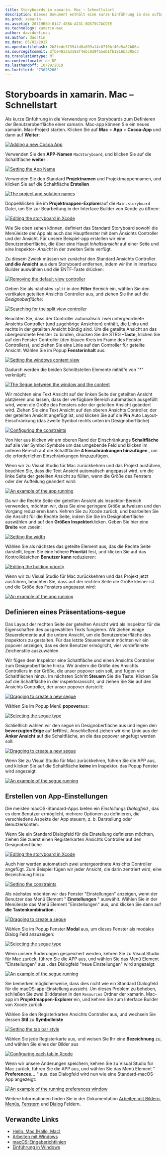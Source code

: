 ```yaml
---
title: Storyboards in xamarin. Mac – Schnellstart
description: Dieses Dokument enthält eine kurze Einführung in das aufbauen von macOS-Benutzeroberflächen mit Storyboards in xamarin. Mac. Es wird beschrieben, wie Sie einen-Abschnitt erstellen und ein Einstellungsfenster erstellen.
ms.prod: xamarin
ms.assetid: 20719B5D-8147-4E8A-A23C-8D575C7ACCEE
ms.technology: xamarin-mac
author: davidortinau
ms.author: daortin
ms.date: 05/02/2017
ms.openlocfilehash: 2b8fede37354fd8a899a14c0710bf46e5a82b86a
ms.sourcegitcommit: 2fbe4932a319af4ebc829f65eb1fb1816ba305d3
ms.translationtype: MT
ms.contentlocale: de-DE
ms.lasthandoff: 10/29/2019
ms.locfileid: "73026206"
---
```

# <a name="storyboards-in-xamarinmac-quick-start"></a>Storyboards in xamarin. Mac – Schnellstart

Als kurze Einführung in die Verwendung von Storyboards zum Definieren der Benutzeroberfläche einer xamarin. Mac-app können Sie ein neues xamarin. Mac-Projekt starten. Klicken Sie auf **Mac** > **App** > **Cocoa-App** und dann auf **Weiter**:

[![](quickstart-images/qs01.png "Adding a new Cocoa App")](quickstart-images/qs01.png#lightbox)

Verwenden Sie den **APP-Namen** `MacStoryboard`, und klicken Sie auf die Schaltfläche **weiter** :

[![](quickstart-images/qs02.png "Setting the App Name")](quickstart-images/qs02.png#lightbox)

Verwenden Sie den Standard **Projektnamen** und Projektmappennamen, und klicken Sie auf die Schaltfläche **Erstellen**

[![](quickstart-images/qs03.png "The project and solution names")](quickstart-images/qs03.png#lightbox)

Doppelklicken Sie im **Projektmappen-Explorer**auf die `Main.storyboard` Datei, um Sie zur Bearbeitung in der Interface Builder von Xcode zu öffnen:

[![](quickstart-images/qs04.png "Editing the storyboard in Xcode")](quickstart-images/qs04.png#lightbox)

Wie Sie oben sehen können, definiert das Standard Storyboard sowohl die Menüleiste der App als auch das Hauptfenster mit dem Ansichts Controller und der Ansicht. Für unsere Beispiel-app erstellen wir eine Benutzeroberfläche, die über eine Haupt _Inhaltsansicht_ auf einer Seite und eine Inspektor- _Ansicht_ in der zweiten Seite verfügt.

Zu diesem Zweck müssen wir zunächst den Standard Ansichts Controller **und die Ansicht** aus dem Storyboard entfernen, indem wir ihn in Interface Builder auswählen und die ENTF-Taste drücken:

[![](quickstart-images/qs05.png "Removing the default view controller")](quickstart-images/qs05.png#lightbox)

Geben Sie als nächstes `split` in den **Filter** Bereich ein, wählen Sie den vertikalen geteilten Ansichts Controller aus, und ziehen Sie ihn auf die _Designoberfläche_:

[![](quickstart-images/qs06.png "Searching for the split view controller")](quickstart-images/qs06.png#lightbox)

Beachten Sie, dass der Controller automatisch zwei untergeordnete Ansichts Controller (und zugehörige Ansichten) enthält, die Links und rechts in der geteilten Ansicht bündig sind. Um die geteilte Ansicht an das übergeordnete Fenster zu binden, drücken Sie die STRG **-Taste,** klicken Sie auf den Fenster Controller (den blauen Kreis im Frame des Fenster Controllers), und ziehen Sie eine Linie auf den Controller für geteilte Ansicht. Wählen Sie im Popup **Fensterinhalt** aus:

[![](quickstart-images/qs07.png "Setting the windows content view")](quickstart-images/qs07.png#lightbox)

Dadurch werden die beiden Schnittstellen Elemente mithilfe von "*" verknüpft:

[![](quickstart-images/qs08.png "The Segue between the window and the content")](quickstart-images/qs08.png#lightbox)

Wir möchten eine Text Ansicht auf der linken Seite der geteilten Ansicht platzieren und lassen, dass der verfügbare Bereich automatisch ausgefüllt wird, wenn die Größe des Fensters oder der geteilten Ansicht geändert wird. Ziehen Sie eine Text Ansicht auf den oberen Ansichts Controller, der der geteilten Ansicht angefügt ist, und klicken Sie auf die **Pin** Auto Layout-Einschränkung (das zweite Symbol rechts unten im Designoberfläche).

[![](quickstart-images/qs09.png "Configuring the constraints")](quickstart-images/qs09.png#lightbox)

Von hier aus klicken wir am oberen Rand der Einschränkungs **Schaltfläche** auf alle vier Symbol Symbole um das umgebende Feld und klicken im unteren Bereich auf die Schaltfläche **4 Einschränkungen hinzufügen** , um die erforderlichen Einschränkungen hinzuzufügen.

Wenn wir zu Visual Studio für Mac zurückkehren und das Projekt ausführen, beachten Sie, dass die Text Ansicht automatisch angepasst wird, um die linke Seite der geteilten Ansicht zu füllen, wenn die Größe des Fensters oder der Aufteilung geändert wird:

[![](quickstart-images/qs10.png "An example of the app running")](quickstart-images/qs10.png#lightbox)

Da wir die Rechte Seite der geteilten Ansicht als Inspektor-Bereich verwenden, möchten wir, dass Sie eine geringere Größe aufweisen und den Vorgang reduzieren kann. Kehren Sie zu Xcode zurück, und bearbeiten Sie die Ansicht für die Rechte Seite, indem Sie Sie im Designoberfläche auswählen und auf den **Größen Inspektor**klicken. Geben Sie hier eine **Breite** von `250`ein:

[![](quickstart-images/qs11.png "Setting the width")](quickstart-images/qs11.png#lightbox)

Wählen Sie als nächstes das geteilte Element aus, das die Rechte Seite darstellt, legen Sie eine höhere **Priorität** fest, und klicken Sie auf das Kontrollkästchen **Benutzer kann** reduzieren:

[![](quickstart-images/qs12.png "Editing the holding priority")](quickstart-images/qs12.png#lightbox)

Wenn wir zu Visual Studio für Mac zurückkehren und das Projekt jetzt ausführen, beachten Sie, dass auf der rechten Seite die Größe kleiner ist und die Größe des Fensters angepasst wird:

[![](quickstart-images/qs13.png "An example of the app running")](quickstart-images/qs13.png#lightbox)

<a name="Defining-a-Presentation-Segue" />

## <a name="defining-a-presentation-segue"></a>Definieren eines Präsentations-segue

Das Layout der rechten Seite der geteilten Ansicht wird als Inspektor für die Eigenschaften des ausgewählten Texts fungieren. Wir ziehen einige Steuerelemente auf die untere Ansicht, um die Benutzeroberfläche des Inspektors zu gestalten. Für das letzte Steuerelement möchten wir ein popover anzeigen, das es dem Benutzer ermöglicht, vier vordefinierte Zeichenstile auszuwählen.

Wir fügen dem Inspektor eine Schaltfläche und einen Ansichts Controller zum Designoberfläche hinzu. Wir ändern die Größe des Ansichts Controllers in der Größe, die unser popover sein soll, und fügen vier Schaltflächen hinzu. Im nächsten Schritt **Steuern** Sie die Taste. Klicken Sie auf die Schaltfläche in der inspektoransicht, und ziehen Sie Sie auf den Ansichts Controller, der unser popover darstellt:

[![](quickstart-images/qs14.png "Dragging to create a new segue")](quickstart-images/qs14.png#lightbox)

Wählen Sie im Popup Menü **popover**aus: 

[![](quickstart-images/qs15.png "Selecting the segue type")](quickstart-images/qs15.png#lightbox)

Schließlich wählen wir den segue im Designoberfläche aus und legen den **bevorzugten Edge** auf **left**fest. Anschließend ziehen wir eine Linie aus der **Anker Ansicht** auf die Schaltfläche, an die das popover angefügt werden soll:

[![](quickstart-images/qs16.png "Dragging to create a new segue")](quickstart-images/qs16.png#lightbox)

Wenn Sie zu Visual Studio für Mac zurückkehren, führen Sie die APP aus, und klicken Sie auf die Schaltfläche **keine** im Inspektor. das Popup Fenster wird angezeigt:

[![](quickstart-images/qs17.png "An example of the segue running")](quickstart-images/qs17.png#lightbox)

<a name="Creating-App-Preferences" />

## <a name="creating-app-preferences"></a>Erstellen von App-Einstellungen

Die meisten macOS-Standard-Apps bieten ein _Einstellungs Dialogfeld_ , das es dem Benutzer ermöglicht, mehrere Optionen zu definieren, die verschiedene Aspekte der App steuern, z. b. Darstellung oder Benutzerkonten.

Wenn Sie ein Standard Dialogfeld für die Einstellung definieren möchten, ziehen Sie zuerst einen Registerkarten Ansichts Controller auf den Designoberfläche

[![](quickstart-images/qs18.png "Editing the storyboard in Xcode")](quickstart-images/qs18.png#lightbox)

Auch hier werden automatisch zwei untergeordnete Ansichts Controller angefügt. Zum Beispiel fügen wir jeder Ansicht, die darin zentriert wird, eine Bezeichnung hinzu:

[![](quickstart-images/qs19.png "Setting the constraints")](quickstart-images/qs19.png#lightbox)

Als nächstes möchten wir das Fenster "Einstellungen" anzeigen, wenn der Benutzer das Menü Element " **Einstellungen** " auswählt. Wählen Sie in der Menüleiste das Menü Element "Einstellungen" aus, und klicken Sie dann auf **die Tastenkombination** .

[![](quickstart-images/qs20.png "Dragging to create a segue")](quickstart-images/qs20.png#lightbox)

Wählen Sie im Popup Fenster **Modal** aus, um dieses Fenster als modales Dialog Feld anzuzeigen:

[![](quickstart-images/qs21.png "Selecting the segue type")](quickstart-images/qs21.png#lightbox)

Wenn unsere Änderungen gespeichert werden, kehren Sie zu Visual Studio für Mac zurück, führen Sie die APP aus, und wählen Sie das Menü Element "Einstellungen" aus **.** das Dialogfeld "neue Einstellungen" wird angezeigt:

[![](quickstart-images/qs22.png "An example of the segue running")](quickstart-images/qs22.png#lightbox)

Sie bemerken möglicherweise, dass dies nicht wie ein Standard Dialogfeld für die macOS-app-Einstellung aussieht. Um dieses Problem zu beheben, schließen Sie zwei Bilddateien in den `Resources` Ordner der xamarin. Mac-app im **Projektmappen-Explorer** ein, und kehren Sie zum Interface Builder von Xcode zurück.

Wählen Sie den Registerkarten Ansichts Controller aus, und wechseln Sie dessen **Stil** zu **Symbolleiste** 

[![](quickstart-images/qs23.png "Setting the tab bar style")](quickstart-images/qs23.png#lightbox)

Wählen Sie jede Registerkarte aus, und weisen Sie Ihr eine **Bezeichnung** zu, und wählen Sie eines der Bilder aus

[![](quickstart-images/qs24.png "Configuring each tab in Xcode")](quickstart-images/qs24.png#lightbox)

Wenn wir unsere Änderungen speichern, kehren Sie zu Visual Studio für Mac zurück, führen Sie die APP aus, und wählen Sie das Menü Element " **Preferences...** " aus. das Dialogfeld wird nun wie eine Standard-macOS-App angezeigt:

[![](quickstart-images/qs25.png "An example of the running preferences window")](quickstart-images/qs25.png#lightbox)

Weitere Informationen finden Sie in der Dokumentation [Arbeiten mit Bildern](~/mac/app-fundamentals/image.md), [Menüs](~/mac/user-interface/menu.md), [Fenstern](~/mac/user-interface/window.md) und [Dialog](~/mac/user-interface/dialog.md) Feldern.

## <a name="related-links"></a>Verwandte Links

- [Hello, Mac (Hallo, Mac)](~/mac/get-started/hello-mac.md)
- [Arbeiten mit Windows](~/mac/user-interface/window.md)
- [macOS-Eingaberichtlinien](https://developer.apple.com/design/human-interface-guidelines/macos/overview/themes/)
- [Einführung in Windows](https://developer.apple.com/library/mac/documentation/Cocoa/Conceptual/WinPanel/Introduction.html#//apple_ref/doc/uid/10000031-SW1)
